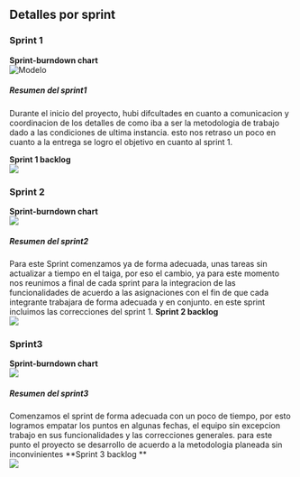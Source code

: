 ## Detalles por sprint
### Sprint 1
**Sprint-burndown chart**\
![Modelo](https://github.com/Los-machos-y-Coronado/Banco-de-proyectos/blob/master/Persistencia/grSrpritn1.JPG)

##### Resumen del sprint1
Durante el inicio del proyecto, hubi difcultades en cuanto a comunicacion y coordinacion de los detalles de como iba a ser la metodologia de trabajo dado a las condiciones de ultima instancia. esto nos retraso un poco en cuanto a la entrega se logro el objetivo en  cuanto al sprint 1.

**Sprint 1  backlog**\
![](https://github.com/Los-machos-y-Coronado/Banco-de-proyectos/blob/master/Persistencia/sprint1.JPG)
### Sprint 2
**Sprint-burndown chart**\
![](https://github.com/Los-machos-y-Coronado/Banco-de-proyectos/blob/master/Persistencia/grSprint2.JPG)
##### Resumen del sprint2
Para este Sprint comenzamos ya de forma adecuada, unas tareas sin actualizar a tiempo en el taiga, por eso el cambio, ya para este momento nos reunimos a final de cada sprint para la integracion de las funcionalidades de acuerdo a las asignaciones con el fin de que cada integrante trabajara de forma adecuada y en conjunto. en este sprint incluimos las correcciones del sprint 1.
**Sprint 2  backlog**\
![](https://github.com/Los-machos-y-Coronado/Banco-de-proyectos/blob/master/Persistencia/sprint2.JPG)
### Sprint3
**Sprint-burndown chart**\
![](https://github.com/Los-machos-y-Coronado/Banco-de-proyectos/blob/master/Persistencia/grSprint3.JPG)
##### Resumen del sprint3
Comenzamos el sprint de forma adecuada con un poco de tiempo, por esto logramos empatar los puntos en algunas fechas, el equipo sin excepcion trabajo en sus funcionalidades y las correcciones generales. para este punto el proyecto se desarrollo de acuerdo a la metodologia planeada sin inconvinientes
**Sprint 3 backlog ** \
![](https://github.com/Los-machos-y-Coronado/Banco-de-proyectos/blob/master/Persistencia/sprint3.JPG)
